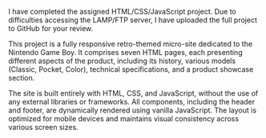I have completed the assigned HTML/CSS/JavaScript project. Due to difficulties accessing the LAMP/FTP server, I have uploaded the full project to GitHub for your review.

This project is a fully responsive retro-themed micro-site dedicated to the Nintendo Game Boy. It comprises seven HTML pages, each presenting different aspects of the product, including its history, various models (Classic, Pocket, Color), technical specifications, and a product showcase section.

The site is built entirely with HTML, CSS, and JavaScript, without the use of any external libraries or frameworks. All components, including the header and footer, are dynamically rendered using vanilla JavaScript. The layout is optimized for mobile devices and maintains visual consistency across various screen sizes.

